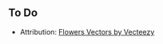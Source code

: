 ## To Do

* Attribution: <a href="https://www.vecteezy.com/free-vector/flowers">Flowers Vectors by Vecteezy</a>